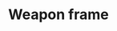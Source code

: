 ---
layout: item
title: Weapon frame
item-id: 23871
datatable: true
id: 23871
name: "Weapon frame"
members: true
lowalch: null
highalch: null
examine: "Could be used to make some kind of weapon."
monsters:
  - id: 9040
    name: "Corrupted Rat"
    members: true
    combat_level: 34
    wiki_url: "https://oldschool.runescape.wiki/w/Corrupted_Rat"
    drops:
      - quantity: "1"
        rarity: 0.125
    image: "https://oldschool.runescape.wiki/images/thumb/b/bc/Corrupted_Rat.png/280px-Corrupted_Rat.png?2a395"
  - id: 9041
    name: "Corrupted Spider"
    members: true
    combat_level: 32
    wiki_url: "https://oldschool.runescape.wiki/w/Corrupted_Spider"
    drops:
      - quantity: "1"
        rarity: 0.125
    image: "https://oldschool.runescape.wiki/images/thumb/6/60/Corrupted_Spider.png/280px-Corrupted_Spider.png?dc885"
  - id: 9042
    name: "Corrupted Bat"
    members: true
    combat_level: 48
    wiki_url: "https://oldschool.runescape.wiki/w/Corrupted_Bat"
    drops:
      - quantity: "1"
        rarity: 0.125
    image: "https://oldschool.runescape.wiki/images/thumb/8/86/Corrupted_Bat.png/280px-Corrupted_Bat.png?35682"
  - id: 9043
    name: "Corrupted Unicorn"
    members: true
    combat_level: 64
    wiki_url: "https://oldschool.runescape.wiki/w/Corrupted_Unicorn"
    drops:
      - quantity: "1"
        rarity: 0.125
    image: "https://oldschool.runescape.wiki/images/thumb/9/90/Corrupted_Unicorn.png/280px-Corrupted_Unicorn.png?6f350"
  - id: 9044
    name: "Corrupted Scorpion"
    members: true
    combat_level: 89
    wiki_url: "https://oldschool.runescape.wiki/w/Corrupted_Scorpion"
    drops:
      - quantity: "1"
        rarity: 0.125
    image: "https://oldschool.runescape.wiki/images/thumb/9/9d/Corrupted_Scorpion.png/280px-Corrupted_Scorpion.png?61d3b"
  - id: 9045
    name: "Corrupted Wolf"
    members: true
    combat_level: 102
    wiki_url: "https://oldschool.runescape.wiki/w/Corrupted_Wolf"
    drops:
      - quantity: "1"
        rarity: 0.125
    image: "https://oldschool.runescape.wiki/images/thumb/a/a7/Corrupted_Wolf.png/280px-Corrupted_Wolf.png?c37de"
  - id: 9046
    name: "Corrupted Bear"
    members: true
    combat_level: 258
    wiki_url: "https://oldschool.runescape.wiki/w/Corrupted_Bear"
    drops:
      - quantity: "1"
        rarity: 1
    image: "https://oldschool.runescape.wiki/images/thumb/6/68/Corrupted_Bear.png/280px-Corrupted_Bear.png?187d5"
  - id: 9047
    name: "Corrupted Dragon"
    members: true
    combat_level: 258
    wiki_url: "https://oldschool.runescape.wiki/w/Corrupted_Dragon"
    drops:
      - quantity: "1"
        rarity: 1
    image: "https://oldschool.runescape.wiki/images/thumb/2/2a/Corrupted_Dragon.png/280px-Corrupted_Dragon.png?785f4"
  - id: 9048
    name: "Corrupted Dark Beast"
    members: true
    combat_level: 258
    wiki_url: "https://oldschool.runescape.wiki/w/Corrupted_Dark_Beast"
    drops:
      - quantity: "1"
        rarity: 1
    image: "https://oldschool.runescape.wiki/images/thumb/c/c7/Corrupted_Dark_Beast.png/280px-Corrupted_Dark_Beast.png?efc77"
---